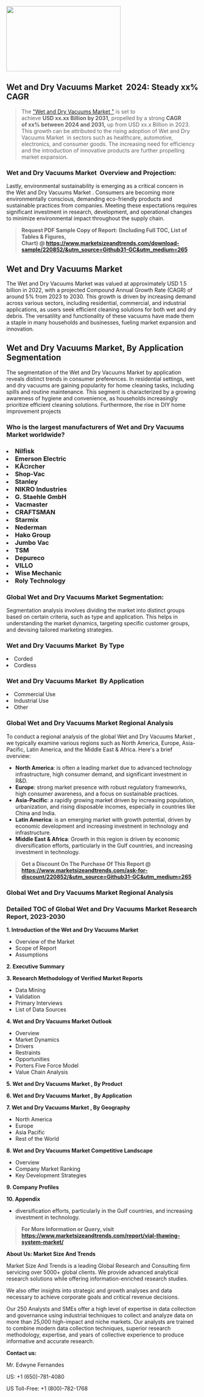 <p><img class="alignnone size-medium wp-image-20088" src="https://ffe5etoiles.com/wp-content/uploads/2024/12/MST1-300x171.png" alt="" width="300" height="171" /></p><h2 id="ember46" class="ember-view reader-text-block__heading-2">Wet and Dry Vacuums Market &nbsp;2024: Steady&nbsp;xx% CAGR</h2><blockquote id="ember47" class="ember-view reader-text-block__blockquote">The&nbsp;<a class="app-aware-link " href="https://www.marketsizeandtrends.com/download-sample/220852/&utm_source=Github31-GC&utm_medium=265" target="_blank" data-test-app-aware-link="">"Wet and Dry Vacuums Market "</a>&nbsp;is set to achieve&nbsp;<strong>USD&nbsp;xx.xx&nbsp;Billion by 2031,</strong>&nbsp;propelled by a strong&nbsp;<strong>CAGR of&nbsp;xx% between 2024 and 2031,</strong>&nbsp;up from USD xx.x Billion in 2023. This growth can be attributed to the rising adoption of&nbsp;Wet and Dry Vacuums Market &nbsp;in sectors such as healthcare, automotive, electronics, and consumer goods. The increasing need for efficiency and the introduction of innovative products are further propelling market expansion.</blockquote><h3 id="ember48" class="ember-view reader-text-block__heading-3">Wet and Dry Vacuums Market &nbsp;Overview and Projection:</h3><p id="ember49" class="ember-view reader-text-block__paragraph">Lastly, environmental sustainability is emerging as a critical concern in the&nbsp;Wet and Dry Vacuums Market . Consumers are becoming more environmentally conscious, demanding eco-friendly products and sustainable practices from companies. Meeting these expectations requires significant investment in research, development, and operational changes to minimize environmental impact throughout the supply chain.</p><blockquote id="ember50" class="ember-view reader-text-block__blockquote"><strong>Request PDF Sample Copy of Report: (Including Full TOC, List of Tables &amp; Figures, Chart)&nbsp;@&nbsp;<strong><a href="https://www.marketsizeandtrends.com/download-sample/220852/&utm_source=Github31-GC&utm_medium=265" target="_blank">https://www.marketsizeandtrends.com/download-sample/220852/&utm_source=Github31-GC&utm_medium=265</a></strong></strong></blockquote><h3 class=""><h2>Wet and Dry Vacuums Market</h2><p>The Wet and Dry Vacuums Market was valued at approximately USD 1.5 billion in 2022, with a projected Compound Annual Growth Rate (CAGR) of around 5% from 2023 to 2030. This growth is driven by increasing demand across various sectors, including residential, commercial, and industrial applications, as users seek efficient cleaning solutions for both wet and dry debris. The versatility and functionality of these vacuums have made them a staple in many households and businesses, fueling market expansion and innovation.</p><h2>Wet and Dry Vacuums Market, By Application Segmentation</h2><p>The segmentation of the Wet and Dry Vacuums Market by application reveals distinct trends in consumer preferences. In residential settings, wet and dry vacuums are gaining popularity for home cleaning tasks, including spills and routine maintenance. This segment is characterized by a growing awareness of hygiene and convenience, as households increasingly prioritize efficient cleaning solutions. Furthermore, the rise in DIY home improvement projects</h3><h3 id="" class="">Who is the largest manufacturers of&nbsp;Wet and Dry Vacuums Market worldwide?</h3><h3 class=""></Li><Li>Nilfisk</Li><Li> Emerson Electric</Li><Li> KÃ¤rcher</Li><Li> Shop-Vac</Li><Li> Stanley</Li><Li> NIKRO Industries</Li><Li> G. Staehle GmbH</Li><Li> Vacmaster</Li><Li> CRAFTSMAN</Li><Li> Starmix</Li><Li> Nederman</Li><Li> Hako Group</Li><Li> Jumbo Vac</Li><Li> TSM</Li><Li> Depureco</Li><Li> VILLO</Li><Li> Wise Mechanic</Li><Li> Roly Technology</h3><h3 id="ember53" class="ember-view reader-text-block__heading-3">Global&nbsp;Wet and Dry Vacuums Market Segmentation:</h3><p id="ember54" class="ember-view reader-text-block__paragraph">Segmentation analysis involves dividing the market into distinct groups based on certain criteria, such as type and application. This helps in understanding the market dynamics, targeting specific customer groups, and devising tailored marketing strategies.</p><h3 id="" class="">Wet and Dry Vacuums Market &nbsp;By Type</h3><p></Li><Li>Corded</Li><Li> Cordless</p><h3 id="" class="">Wet and Dry Vacuums Market &nbsp;By Application</h3><p class=""></Li><Li>Commercial Use</Li><Li> Industrial Use</Li><Li> Other</p><h3 id="ember62" class="ember-view reader-text-block__heading-3">Global Wet and Dry Vacuums Market Regional Analysis</h3><p id="ember63" class="ember-view reader-text-block__paragraph">To conduct a regional analysis of the global Wet and Dry Vacuums Market , we typically examine various regions such as North America, Europe, Asia-Pacific, Latin America, and the Middle East &amp; Africa. Here's a brief overview:</p><ul><li><strong>North America</strong>: is often a leading market due to advanced technology infrastructure, high consumer demand, and significant investment in R&amp;D.</li><li><strong>Europe</strong>: strong market presence with robust regulatory frameworks, high consumer awareness, and a focus on sustainable practices.</li><li><strong>Asia-Pacific</strong>: a rapidly growing market driven by increasing population, urbanization, and rising disposable incomes, especially in countries like China and India.</li><li><strong>Latin America</strong>: is an emerging market with growth potential, driven by economic development and increasing investment in technology and infrastructure.</li><li><strong>Middle East &amp; Africa</strong>: Growth in this region is driven by economic diversification efforts, particularly in the Gulf countries, and increasing investment in technology.</li></ul><blockquote id="ember61" class="ember-view reader-text-block__blockquote"><strong>Get a Discount On The Purchase Of This Report @ <strong><a href="https://html-cleaner.com/" target="">https://www.marketsizeandtrends.com/ask-for-discount/220852/&utm_source=Github31-GC&utm_medium=265</a></strong></strong></blockquote><h3 id="ember62" class="ember-view reader-text-block__heading-3">Global Wet and Dry Vacuums Market Regional Analysis</h3><h3 id="" class="">Detailed TOC of Global Wet and Dry Vacuums Market Research Report, 2023-2030</h3><p id="" class=""><strong>1. Introduction of the Wet and Dry Vacuums Market </strong></p><ul><li>Overview of the Market</li><li>Scope of Report</li><li>Assumptions</li></ul><p id="" class=""><strong>2. Executive Summary</strong></p><p id="" class=""><strong>3. Research Methodology of Verified Market Reports</strong></p><ul><li>Data Mining</li><li>Validation</li><li>Primary Interviews</li><li>List of Data Sources</li></ul><p id="" class=""><strong>4. Wet and Dry Vacuums Market Outlook</strong></p><ul><li>Overview</li><li>Market Dynamics</li><li>Drivers</li><li>Restraints</li><li>Opportunities</li><li>Porters Five Force Model</li><li>Value Chain Analysis</li></ul><p id="" class=""><strong>5. Wet and Dry Vacuums Market , By Product</strong></p><p id="" class=""><strong>6. Wet and Dry Vacuums Market , By Application</strong></p><p id="" class=""><strong>7. Wet and Dry Vacuums Market , By Geography</strong></p><ul><li>North America</li><li>Europe</li><li>Asia Pacific</li><li>Rest of the World</li></ul><p id="" class=""><strong>8. Wet and Dry Vacuums Market Competitive Landscape</strong></p><ul><li>Overview</li><li>Company Market Ranking</li><li>Key Development Strategies</li></ul><p id="" class=""><strong>9. Company Profiles</strong></p><p id="" class=""><strong>10. Appendix</strong></p><ul><li>diversification efforts, particularly in the Gulf countries, and increasing investment in technology.</li></ul><blockquote id="ember65" class="ember-view reader-text-block__blockquote"><strong>For More Information or Query, visit <strong><strong><a href="https://html-cleaner.com/" target="">https://www.marketsizeandtrends.com/report/vial-thawing-system-market/</a></strong></strong></strong></blockquote><p id="" class=""><strong>About Us: Market Size And Trends</strong></p><p id="" class="">Market Size And Trends is a leading Global Research and Consulting firm servicing over 5000+ global clients. We provide advanced analytical research solutions while offering information-enriched research studies.</p><p id="" class="">We also offer insights into strategic and growth analyses and data necessary to achieve corporate goals and critical revenue decisions.</p><p id="" class="">Our 250 Analysts and SMEs offer a high level of expertise in data collection and governance using industrial techniques to collect and analyze data on more than 25,000 high-impact and niche markets. Our analysts are trained to combine modern data collection techniques, superior research methodology, expertise, and years of collective experience to produce informative and accurate research.</p><p id="" class=""><strong>Contact us:</strong></p><p id="" class="">Mr. Edwyne Fernandes</p><p id="" class="">US: +1 (650)-781-4080</p><p id="" class="">US Toll-Free: +1 (800)-782-1768</p>
